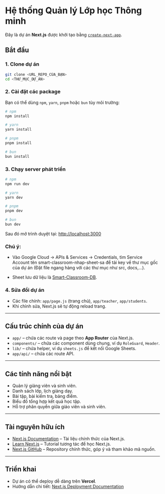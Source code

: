 # Hệ thống Quản lý Lớp học Thông minh

Đây là dự án **Next.js** được khởi tạo bằng [`create-next-app`](https://github.com/vercel/next.js/tree/canary/packages/create-next-app).

## Bắt đầu

### 1. Clone dự án

```bash
git clone <URL_REPO_CỦA_BẠN>
cd <THƯ_MỤC_DỰ_ÁN>
```

### 2. Cài đặt các package

Bạn có thể dùng `npm`, `yarn`, `pnpm` hoặc `bun` tùy môi trường:

```bash
# npm
npm install

# yarn
yarn install

# pnpm
pnpm install

# bun
bun install
```

### 3. Chạy server phát triển

```bash
# npm
npm run dev

# yarn
yarn dev

# pnpm
pnpm dev

# bun
bun dev
```

Sau đó mở trình duyệt tại: [http://localhost:3000](http://localhost:3000)

### Chú ý:

- Vào Google Cloud -> APIs & Services -> Credentials, tìm Service Account tên smart-classroom-nhap-sheet-sa để tải key về thư mục gốc của dự án (Đặt file ngang hàng với các thư mục như src, docs,...).

- Sheet lưu dữ liệu là [Smart-Classroom-DB](https://docs.google.com/spreadsheets/d/1KjE863_CWLiiK68eubjVcJrQK37GYSDYKLYNjwiowbs/edit?usp=sharing).

### 4. Sửa đổi dự án

- Các file chính: `app/page.js` (trang chủ), `app/teacher`, `app/students`.
- Khi chỉnh sửa, Next.js sẽ tự động reload trang.

---

## Cấu trúc chính của dự án

- `app/` – chứa các route và page theo **App Router** của Next.js.
- `components/` – chứa các component dùng chung, ví dụ `RoleGuard`, `Header`.
- `lib/` – chứa helper, ví dụ `sheets.js` để kết nối Google Sheets.
- `app/api/` – chứa các route API.

---

## Các tính năng nổi bật

- Quản lý giảng viên và sinh viên.
- Danh sách lớp, lịch giảng dạy.
- Bài tập, bài kiểm tra, bảng điểm.
- Biểu đồ tổng hợp kết quả học tập.
- Hỗ trợ phân quyền giữa giáo viên và sinh viên.

---

## Tài nguyên hữu ích

- [Next.js Documentation](https://nextjs.org/docs) – Tài liệu chính thức của Next.js.
- [Learn Next.js](https://nextjs.org/learn) – Tutorial tương tác để học Next.js.
- [Next.js GitHub](https://github.com/vercel/next.js) – Repository chính thức, góp ý và tham khảo mã nguồn.

---

## Triển khai

- Dự án có thể deploy dễ dàng trên **Vercel**.
- Hướng dẫn chi tiết: [Next.js Deployment Documentation](https://nextjs.org/docs/app/building-your-application/deploying)
